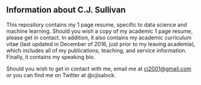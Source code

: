 ## Information about C.J. Sullivan

This repository contains my 1 page resume, specific to data science and machine learning.  Should you wish a copy of my academic 1 page resume, please get in contact.  In addition, it also contains my academic curriculum vitae (last updated in December of 2016, just prior to my leaving academia), which includes all of my publications, teaching, and service information.  Finally, it contains my speaking bio.

Should you wish to get in contact with me, email me at cj2001@gmail.com or you can find me on Twitter at @cjisalock.
